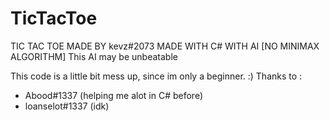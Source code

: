 # TicTacToe

TIC TAC TOE MADE BY kevz#2073 
MADE WITH C# WITH AI [NO MINIMAX ALGORITHM]
This AI may be unbeatable

This code is a little bit mess up, since im only a beginner. :)
Thanks to :
- Abood#1337 (helping me alot in C# before)
- loanselot#1337 (idk)
